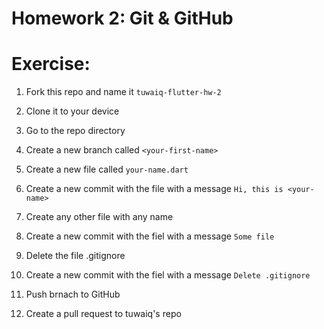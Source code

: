 # Homework 2: Git & GitHub


# Exercise:

1. Fork this repo and name it `tuwaiq-flutter-hw-2`

2. Clone it to your device

3. Go to the repo directory

4. Create a new branch called `<your-first-name>`

5. Create a new file called `your-name.dart`

6. Create a new commit with the file with a message `Hi, this is <your-name>`

7. Create any other file with any name

8. Create a new commit with the fiel with a message `Some file`

9. Delete the file .gitignore

10. Create a new commit with the fiel with a message `Delete .gitignore`

11. Push brnach to GitHub

12. Create a pull request to tuwaiq's repo
